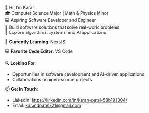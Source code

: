 👋 Hi, I'm Karan   
🎓 Computer Science Major | Math & Physics Minor  
💻 Aspiring Software Developer and Engineer  
🔧 Build software solutions that solve real-world problems  
💞 Explore algorithms, systems, and AI applications  

🌱 **Currently Learning**: NextJS

💻 **Favorite Code Editor**: VS Code

🔍 **Looking For**:  
- Opportunities in software development and AI-driven applications  
- Collaborations on open-source projects  

📫 **Get in Touch**:  
- LinkedIn: https://linkedin.com/in/karan-patel-58b193304/  
- Email: karandpatel321@gmail.com  


